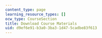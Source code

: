 ```yaml
---
content_type: page
learning_resource_types: []
ocw_type: CourseSection
title: Download Course Materials
uid: d9ef6e91-b3a0-3ba3-1d47-5cadbe83f613
---
```

